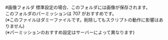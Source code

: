 #画像フォルダ
標準設定の場合、このフォルダには画像が保存されます。  
このフォルダのパーミッションは 707 がおすすめです。  
(※このファイルはダミーファイルです。削除してもスクリプトの動作に影響はありません)  
(※パーミッションのおすすめ設定はサーバーによって異なります)